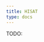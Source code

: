 ```yaml
---
title: HISAT
type: docs
---
```





TODO:

<!-- REFERENCES -->

[^kim2019graph]: Kim, D., Paggi, J. M., Park, C., Bennett, C., & Salzberg, S. L. (2019). Graph-based genome alignment and genotyping with HISAT2 and HISAT-genotype. Nature biotechnology, 37(8), 907-915. doi: [10.1038/s41587-019-0201-4](https://doi.org/10.1038/s41587-019-0201-4)
[^kim2015hisat]: Kim, D., Langmead, B., & Salzberg, S. L. (2015). HISAT: a fast spliced aligner with low memory requirements. Nature methods, 12(4), 357-360. doi: [10.1038/nmeth.3317](https://doi.org/10.1038/nmeth.3317)
